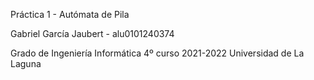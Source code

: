Práctica 1 - Autómata de Pila

Gabriel García Jaubert - alu0101240374

Grado de Ingeniería Informática 
4º curso 2021-2022
Universidad de La Laguna